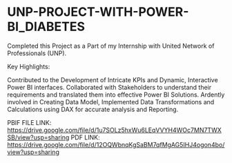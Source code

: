 # UNP-PROJECT-WITH-POWER-BI_DIABETES
Completed this Project as a Part of my Internship with United Network of Professionals (UNP).

Key Highlights:

Contributed to the Development of Intricate KPIs and Dynamic, Interactive Power BI interfaces.
Collaborated with Stakeholders to understand their requirements and translated them into effective Power BI Solutions.
Ardently involved in Creating Data Model, Implemented Data Transformations and Calculations using DAX for accurate analysis and Reporting.

PBIF FILE LINK: https://drive.google.com/file/d/1u7SOLz5hxWu6LEqVVYH4WOc7MN7TWXSB/view?usp=sharing
PDF LINK: https://drive.google.com/file/d/12OQWbnqKgSaBM7qfMgAG5IHJ4ogon4bo/view?usp=sharing
